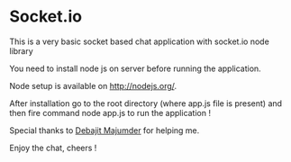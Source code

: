 Socket.io
=========

This is a very basic socket based chat application with socket.io node library

You need to install node js on server before running the application.

Node setup is available on http://nodejs.org/.

After installation go to the root directory (where app.js file is present) and then fire command node app.js to run the application !

Special thanks to <a href='https://github.com/debo-personal/'>Debajit Majumder</a> for helping me.

Enjoy the chat, cheers !
